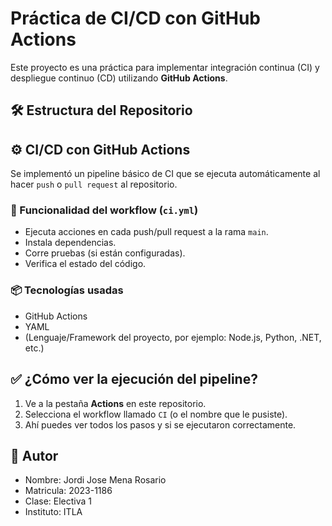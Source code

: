 # Práctica de CI/CD con GitHub Actions

Este proyecto es una práctica para implementar integración continua (CI) y despliegue continuo (CD) utilizando **GitHub Actions**.

## 🛠 Estructura del Repositorio


## ⚙️ CI/CD con GitHub Actions

Se implementó un pipeline básico de CI que se ejecuta automáticamente al hacer `push` o `pull request` al repositorio.

### 🚀 Funcionalidad del workflow (`ci.yml`)

- Ejecuta acciones en cada push/pull request a la rama `main`.
- Instala dependencias.
- Corre pruebas (si están configuradas).
- Verifica el estado del código.

### 📦 Tecnologías usadas

- GitHub Actions
- YAML
- (Lenguaje/Framework del proyecto, por ejemplo: Node.js, Python, .NET, etc.)

## ✅ ¿Cómo ver la ejecución del pipeline?

1. Ve a la pestaña **Actions** en este repositorio.
2. Selecciona el workflow llamado `CI` (o el nombre que le pusiste).
3. Ahí puedes ver todos los pasos y si se ejecutaron correctamente.

## 📁 Autor

- Nombre: Jordi Jose Mena Rosario
- Matricula: 2023-1186
- Clase: Electiva 1
- Instituto: ITLA
